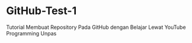 # GitHub-Test-1
Tutorial Membuat Repository Pada GitHub dengan Belajar Lewat YouTube Programming Unpas
